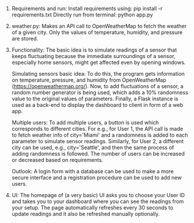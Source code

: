 1. Requirements and run:
    Install requirements using: pip install -r requirements.txt
    Directly run from terminal: python app.py

2. weather.py: 
    Makes an API call to OpenWeatherMap to fetch the weather of a given city. Only the values of temperature, humidity, and pressure are stored.

3. Functionality: 
    The basic idea is to simulate readings of a sensor that keeps fluctuating because the immediate surroundings of a sensor, especially home sensors, might get affected even by opening windows.

    Simulating sensors basic idea: 
    To do this, the program gets information on temperature, pressure, and humidity from OpenWeatherMap (https://openweathermap.org/). Now, to add fluctuations of a sensor, a random number generator is being used, which adds a 10% randomness value to the original values of parameters. Finally, a Flask instance is used as a back-end to display the dashboard to client in form of a web app.

    Multiple users:
    To add multiple users, a button is used which corresponds to different cities. For e.g., for User 1, the API call is made to fetch weather info of city='Miami' and a randomness is added to each parameter to simulate sensor readings. Similarly, for User 2, a different city can be used, e.g., city='Seattle', and then the same process of adding randomness is followed. The number of users can be increased or decreased based on requirements.

    Outlook:
    A login form with a database can be used to make a more secure interface and a registration procedure can be used to add new users.

4. UI:
    The homepage of (a very basic) UI asks you to choose your User ID and takes you to your dashboard where you can see the readings from your setup. The page automatically refreshes every 30 seconds to update readings and it also be refreshed manually optionally.
